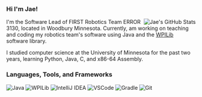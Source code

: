 ### Hi I'm Jae!
<img alt="Jae's GitHub Stats" src="https://github-readme-stats.vercel.app/api?username=jcsong06&show_icons=true&theme=synthwave&hide=stars" align="right" />

I'm the Software Lead of FIRST Robotics Team ERROR 3130, located in Woodbury Minnesota. Currently, am working on teaching and coding my robotics team's software using Java and the [WPILib](https://github.com/wpilibsuite) software library.

I studied computer science at the University of Minnesota for the past two years, learning Python, Java, C, and x86-64 Assembly.

### Languages, Tools, and Frameworks
![Java](https://img.shields.io/badge/java-orange?style=for-the-badge&logoColor=white&color=446879)
![WPILib](https://img.shields.io/badge/WPI%20Robotics%20Library-blue?style=for-the-badge&logo=first&logoColor=white&color=%23ED1C24)
![IntelliJ IDEA](https://img.shields.io/badge/IntelliJ%20IDEA-blue?style=for-the-badge&logo=intellij%20idea&logoColor=black&color=%23FE315D)
![VSCode](https://img.shields.io/badge/vscode-blue?style=for-the-badge&logo=Visual%20Studio%20Code&logoColor=white&color=%230078d7)
![Gradle](https://img.shields.io/badge/Gradle-06A0CE?logo=Gradle&labelColor=02303A&style=for-the-badge)
![Git](https://img.shields.io/badge/git-%23F05033.svg?style=for-the-badge&logo=git&logoColor=white)


<!--
**jcsong06/jcsong06** is a ✨ _special_ ✨ repository because its `README.md` (this file) appears on your GitHub profile.

Here are some ideas to get you started:

- 🔭 I’m currently working on ...
- 🌱 I’m currently learning ...
- 👯 I’m looking to collaborate on ...
- 🤔 I’m looking for help with ...
- 💬 Ask me about ...
- 📫 How to reach me: ...
- 😄 Pronouns: ...
- ⚡ Fun fact: ...
-->
